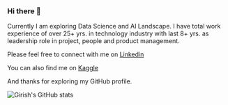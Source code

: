 ### Hi there 👋

Currently I am exploring Data Science and AI Landscape. I have total work experience of over 25+ yrs. in technology industry with last 8+ yrs. as leadership role in project, people and product management. 

Please feel free to connect with me on
[Linkedin](https://www.linkedin.com/in/girishsahu)

You can also find me on
[Kaggle](https://www.kaggle.com/girishkumarsahu)

And thanks for exploring my GitHub profile.

![Girish's GitHub stats](https://github-readme-stats.vercel.app/api?username=girishksahu&show_icons=true&theme=dark)
